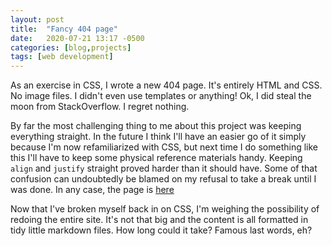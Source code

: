 ```yaml
---
layout: post
title:  "Fancy 404 page"
date:   2020-07-21 13:17 -0500
categories: [blog,projects]
tags: [web development]
---
```


As an exercise in CSS, I wrote a new 404 page. It's entirely HTML and CSS. No image files. I didn't even use templates or anything! Ok, I did steal the moon from StackOverflow. I regret nothing.

By far the most challenging thing to me about this project was keeping everything straight. In the future I think I'll have an easier go of it simply because I'm now refamiliarized with CSS, but next time I do something like this I'll have to keep some physical reference materials handy. Keeping `align` and `justify` straight proved harder than it should have. Some of that confusion can undoubtedly be blamed on my refusal to take a break until I was done. In any case, the page is [here](https://www.lrolofson.com/404)

Now that I've broken myself back in on CSS, I'm weighing the possibility of redoing the entire site. It's not that big and the content is all formatted in tidy little markdown files. How long could it take? Famous last words, eh?